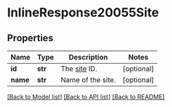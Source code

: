 # InlineResponse20055Site

## Properties
Name | Type | Description | Notes
------------ | ------------- | ------------- | -------------
**id** | **str** | The [site](https://support.zoom.us/hc/en-us/articles/360020809672-Managing-Multiple-Sites) ID. | [optional] 
**name** | **str** | Name of the site. | [optional] 

[[Back to Model list]](../README.md#documentation-for-models) [[Back to API list]](../README.md#documentation-for-api-endpoints) [[Back to README]](../README.md)

